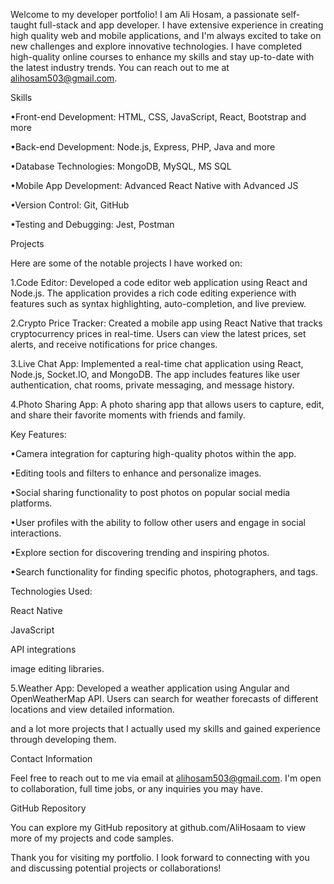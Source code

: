 Welcome to my developer portfolio! I am Ali Hosam, a passionate self-taught full-stack and app developer. I have extensive experience in creating high quality web and mobile applications, and I'm always excited to take on new challenges and explore innovative technologies. I have completed high-quality online courses to enhance my skills and stay up-to-date with the latest industry trends. You can reach out to me at alihosam503@gmail.com.

Skills

•Front-end Development: HTML, CSS, JavaScript, React, Bootstrap and more

•Back-end Development: Node.js, Express, PHP, Java and more

•Database Technologies: MongoDB, MySQL, MS SQL

•Mobile App Development: Advanced React Native with Advanced JS

•Version Control: Git, GitHub

•Testing and Debugging: Jest, Postman



Projects


Here are some of the notable projects I have worked on:


1.Code Editor: Developed a code editor web application using React and Node.js. The application provides a rich code editing experience with features such as syntax highlighting, auto-completion, and live preview.

2.Crypto Price Tracker: Created a mobile app using React Native that tracks cryptocurrency prices in real-time. Users can view the latest prices, set alerts, and receive notifications for price changes.

3.Live Chat App: Implemented a real-time chat application using React, Node.js, Socket.IO, and MongoDB. The app includes features like user authentication, chat rooms, private messaging, and message history.

4.Photo Sharing App: A photo sharing app that allows users to capture, edit, and share their favorite moments with friends and family.

Key Features:

•Camera integration for capturing high-quality photos within the app.

•Editing tools and filters to enhance and personalize images.

•Social sharing functionality to post photos on popular social media platforms.

•User profiles with the ability to follow other users and engage in social interactions.

•Explore section for discovering trending and inspiring photos.

•Search functionality for finding specific photos, photographers, and tags.

Technologies Used:

React Native

JavaScript

API integrations

image editing libraries.


5.Weather App: Developed a weather application using Angular and OpenWeatherMap API. Users can search for weather forecasts of different locations and view detailed information.

and a lot more projects that I actually used my skills and gained experience through developing them.

Contact Information


Feel free to reach out to me via email at alihosam503@gmail.com. I'm open to collaboration, full time jobs, or any inquiries you may have.

GitHub Repository

You can explore my GitHub repository at github.com/AliHosaam to view more of my projects and code samples.

Thank you for visiting my portfolio. I look forward to connecting with you and discussing potential projects or collaborations!
